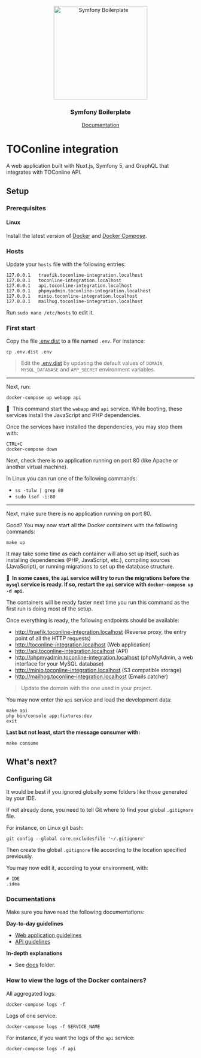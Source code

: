 <p align="center">
    <img src="https://thecodingmachine.github.io/symfony-boilerplate/img/logo.svg" alt="Symfony Boilerplate" width="250" height="250" />
</p>
<h3 align="center">Symfony Boilerplate</h3>
<p align="center"><a href="https://thecodingmachine.github.io/symfony-boilerplate">Documentation</a></p>


# TOConline integration

A web application built with Nuxt.js, Symfony 5, and GraphQL that integrates with TOConline API.

## Setup

### Prerequisites

#### Linux

Install the latest version of [Docker](https://docs.docker.com/install/) and 
[Docker Compose](https://docs.docker.com/compose/install/).

### Hosts

Update your `hosts` file with the following entries:

```
127.0.0.1   traefik.toconline-integration.localhost
127.0.0.1   toconline-integration.localhost
127.0.0.1   api.toconline-integration.localhost
127.0.0.1   phpmyadmin.toconline-integration.localhost
127.0.0.1   minio.toconline-integration.localhost
127.0.0.1   mailhog.toconline-integration.localhost
```

Run `sudo nano /etc/hosts` to edit it.

### First start

Copy the file [.env.dist](.env.dist) to a file named `.env`. For instance:

```
cp .env.dist .env
```

> Edit the [.env.dist](.env.dist) by updating the default values of `DOMAIN`, `MYSQL_DATABASE` and `APP_SECRET`
> environment variables.

---

Next, run:

```
docker-compose up webapp api
```

📣&nbsp;&nbsp;This command start the `webapp` and `api` service. While booting, these services install the JavaScript
and PHP dependencies.

Once the services have installed the dependencies, you may stop them with:

```
CTRL+C
docker-compose down
```

Next, check there is no application running on port 80 (like Apache or another virtual machine).

In Linux you can run one of the following commands:
* `ss -tulw | grep 80`
* `sudo lsof -i:80`

---

Next, make sure there is no application running on port 80.

Good? You may now start all the Docker containers with the following commands:

```
make up
```

It may take some time as each container will also set up itself, such as installing dependencies (PHP, JavaScript, etc.), 
compiling sources (JavaScript), or running migrations to set up the database structure.

**📣&nbsp;&nbsp;In some cases, the `api` service will try to run the migrations before the `mysql` service is ready. 
If so, restart the `api` service with `docker-compose up -d api`.**

The containers will be ready faster next time you run this command as the first run is doing most of the setup.

Once everything is ready, the following endpoints should be available:

* http://traefik.toconline-integration.localhost (Reverse proxy, the entry point of all the HTTP requests)
* http://toconline-integration.localhost (Web application)
* http://api.toconline-integration.localhost (API)
* http://phpmyadmin.toconline-integration.localhost (phpMyAdmin, a web interface for your MySQL database)
* http://minio.toconline-integration.localhost (S3 compatible storage)
* http://mailhog.toconline-integration.localhost (Emails catcher)

> Update the domain with the one used in your project.

You may now enter the `api` service and load the development data:

```
make api
php bin/console app:fixtures:dev
exit
```

**Last but not least, start the message consumer with:**
 
```
make consume
```

## What's next?

### Configuring Git

It would be best if you ignored globally some folders like those generated by your IDE.

If not already done, you need to tell Git where to find your global `.gitignore` file.

For instance, on Linux git bash:

```
git config --global core.excludesfile '~/.gitignore'
```


Then create the global `.gitignore` file according to the location specified previously.

You may now edit it, according to your environment, with:

```
# IDE
.idea
```

### Documentations

Make sure you have read the following documentations:

**Day-to-day guidelines**

* [Web application guidelines](src/webapp/README.md)
* [API guidelines](src/api/README.md)

**In-depth explanations**

* See [docs](docs) folder.

### How to view the logs of the Docker containers?

All aggregated logs:

```
docker-compose logs -f
```

Logs of one service:

```
docker-compose logs -f SERVICE_NAME
```

For instance, if you want the logs of the `api` service:

```
docker-compose logs -f api
```

